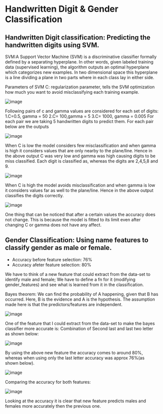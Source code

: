 # Handwritten Digit & Gender Classification

## Handwritten Digit classification: Predicting the handwritten digits using SVM.

SVM:A Support Vector Machine (SVM) is a discriminative classifier formally defined by a separating hyperplane. In other words, given labeled training data (supervised learning), the algorithm outputs an optimal hyperplane which categorizes new examples. In two dimensional space this hyperplane is a line dividing a plane in two parts where in each class lay in either side.



Parameters of SVM
C: regularization parameter, tells the SVM optimization how much you want to avoid misclassifying each training example.

![image](https://user-images.githubusercontent.com/26432753/72310711-4f25aa80-367a-11ea-80af-0fbdd7a6cec1.png)

Following pairs of c and gamma values are considered for each set of digits:
1.C=0.5, gamma = 50
2.C= 100,gamma = 5
3.C= 1000, gamma = 0.005
For each pair we are taking 5 handwritten digits to predict them. For each pair below are the outputs

![image](https://user-images.githubusercontent.com/26432753/72310775-9318af80-367a-11ea-8f24-86ad9b13a45a.png)


When C is low the model considers few misclassification and when gamma is high it considers values that are only nearby to the plane/line. Hence in the above output C was very low and gamma was high causing digits to be miss classified. Each digit is classified as, whereas the digits are 2,4,5,8 and 9.


![image](https://user-images.githubusercontent.com/26432753/72310818-ae83ba80-367a-11ea-8160-df8e3dd84ad9.png)

When C is high the model avoids misclassification and when gamma is low it considers values far as well to the plane/line. Hence in the above output classifies the digits correctly.

![image](https://user-images.githubusercontent.com/26432753/72310841-be9b9a00-367a-11ea-84a0-77dc9d91d72d.png)

One thing that can be noticed that after a certain values the accuracy does not change. This is because the model is fitted to its limit even after changing C or gamma does not have any affect.

## Gender Classification: Using name features to classify gender as male or female.
* Accuracy before feature selection: 76%
* Accuracy afeter feature selection: 80%

We have to think of a new feature that could extract from the data-set to identify male and female; We have to define a fn for it (modifying gender_features) and see what is learned from it in the classification.

Bayes theorem: We can find the probability of A happening, given that B has occurred. Here, B is the evidence and A is the hypothesis. The assumption made here is that the predictors/features are independent.

![image](https://user-images.githubusercontent.com/26432753/72310590-07068800-367a-11ea-92c7-b3235ae1bc51.png)

One of the feature that I could extract from the data-set to make the bayes classifier more accurate is:
Combination of Second last and last two letter as shown below: 

![image](https://user-images.githubusercontent.com/26432753/72310600-0b32a580-367a-11ea-96a7-3fc0be092b79.png)

By using the above new feature the accuracy comes to around 80%, whereas when using only the last letter accuracy was approx 76%(as shown below).

![image](https://user-images.githubusercontent.com/26432753/72310611-1259b380-367a-11ea-9009-ba3e6f18ee6d.png)

Comparing the accuracy for both features:

![image](https://user-images.githubusercontent.com/26432753/72310621-1685d100-367a-11ea-8895-c3e5cc333496.png)

Looking at the accuracy it is clear that new feature predicts males and females more accurately then the previous one.

